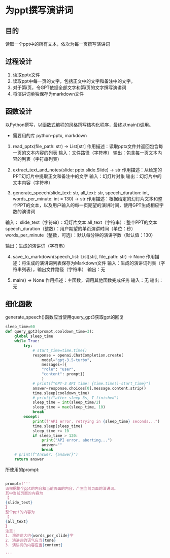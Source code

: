 # 为ppt撰写演讲词

## 目的
读取一个ppt中的所有文本，依次为每一页撰写演讲词

## 过程设计
1. 读取pptx文件
2. 读取ppt中每一页的文字，包括正文中的文字和备注中的文字。
3. 对于第i页，令GPT依据全部文字和第i页的文字撰写演讲词
4. 将演讲词单独保存为markdown文件

## 函数设计
以Python撰写，以函数式编程的风格撰写结构化程序，最终以main()调用。

* 需要用的库
python-pptx, markdown

1. read_pptx(file_path: str) -> List[str]
作用描述：读取pptx文件并返回包含每一页的文本内容的列表
输入：文件路径（字符串）
输出：包含每一页文本内容的列表（字符串列表）

2. extract_text_and_notes(slide: pptx.slide.Slide) -> str
作用描述：从给定的PPT幻灯片中提取正文和备注中的文字
输入：幻灯片对象
输出：幻灯片中的文本内容（字符串）

3. generate_speech(slide_text: str, all_text: str, speech_duration: int, words_per_minute: int = 130) -> str
作用描述：根据给定的幻灯片文本和整个PPT的文本，以及用户输入的每一页期望的演讲时间，使用GPT生成相应字数的演讲词

输入：
    slide_text（字符串）：幻灯片文本
    all_text（字符串）：整个PPT的文本
    speech_duration（整数）：用户期望的单页演讲时间（单位：秒）
    words_per_minute（整数，可选）：默认每分钟的演讲字数（默认值：130）

输出：生成的演讲词（字符串）

4. save_to_markdown(speech_list: List[str], file_path: str) -> None
作用描述：将生成的演讲词列表保存为Markdown文件
输入：生成的演讲词列表（字符串列表），输出文件路径（字符串）
输出：无

5. main() -> None
作用描述：主函数，调用其他函数完成任务
输入：无
输出：无

## 细化函数

generate_speech()函数应当使用query_gpt3获取gpt的回复

```python
sleep_time=60 
def query_gpt3(prompt,cooldown_time=3):
    global sleep_time
    while True:
        try:
            # start_time=time.time()
            response = openai.ChatCompletion.create(
                model="gpt-3.5-turbo", 
                messages=[{
                "role": "user", 
                "content": prompt}]
                )
            # print(f"GPT-3 API time: {time.time()-start_time}")
            answer=response.choices[0].message.content.strip()
            time.sleep(cooldown_time)
            # print(f"after sleep 3s, I finished")
            sleep_time = int(sleep_time/2)
            sleep_time = max(sleep_time, 10)
            break
        except:
            print(f"API error, retrying in {sleep_time} seconds...")
            time.sleep(sleep_time)
            sleep_time += 10
            if sleep_time > 120:
                print("API error, aborting...")
                answer=""
                break
    # print(f"Answer: {answer}")
    return answer
```

所使用的prompt:
```python

prompt=f'''
请根据整个ppt的内容和当前页面的内容，产生当前页面的演讲词。
其中当前页面的内容为
【
{slide_text}
】
整个ppt的内容为
【
{all_text}
】
注意：
1. 演讲词大约{words_per_slide}字
2. 演讲词的语气应当{tone}
3. 演讲词的内容应当{content}

'''

```